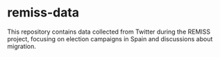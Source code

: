 # remiss-data
This repository contains data collected from Twitter during the REMISS project, focusing on election campaigns in Spain and discussions about migration.
